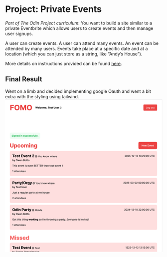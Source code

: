 # Project: Private Events

_Part of The Odin Project curriculum_:
You want to build a site similar to a private Eventbrite which allows users to create events and then manage user signups.

A user can create events. A user can attend many events. An event can be attended by many users. Events take place at a specific date and at a location (which you can just store as a string, like “Andy’s House”).

More details on instructions provided can be found [here](https://www.theodinproject.com/lessons/ruby-on-rails-private-events).

## Final Result

Went on a limb and decided implementing google Oauth and went a bit extra with the styling using tailwind.
![screencap of the event app showcasing it fully functioning](image.png)
